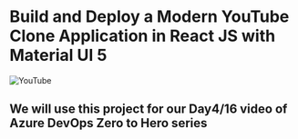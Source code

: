 # Build and Deploy a Modern YouTube Clone Application in React JS with Material UI 5

![YouTube](https://i.ibb.co/4R5RkmW/Thumbnail-5.png)

## We will use this project for our Day4/16 video of Azure DevOps Zero to Hero series
